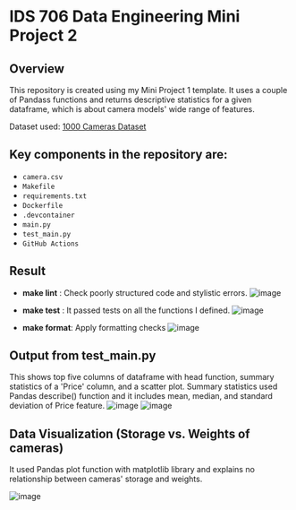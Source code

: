 # IDS 706 Data Engineering Mini Project 2

## Overview
This repository is created using my Mini Project 1 template. It uses a couple of Pandass functions and returns descriptive statistics for a given dataframe, which is about camera models' wide range of features. 

Dataset used: [1000 Cameras Dataset](https://www.kaggle.com/datasets/crawford/1000-cameras-dataset)

## Key components in the repository are:
- `camera.csv`
- `Makefile`
- `requirements.txt`
- `Dockerfile`
- `.devcontainer`
- `main.py`
- `test_main.py`
- `GitHub Actions`

## Result
- **make lint** : Check poorly structured code and stylistic errors. 
![image](https://github.com/nogibjj/IDS706-Mini-Project2-/assets/141780408/878442a5-27a3-4bb2-8076-d255f9b812fc)

- **make test** : It passed tests on all the functions I defined.
![image](https://github.com/nogibjj/IDS706-Mini-Project2-/assets/141780408/06dbcd6f-41dc-4ffc-a908-35766c273169)

- **make format**: Apply formatting checks 
![image](https://github.com/nogibjj/IDS706-Mini-Project2-/assets/141780408/42462fe3-ad70-4d12-a4ba-736a9c2232a4)

## Output from test_main.py
This shows top five columns of dataframe with head function, summary statistics of a 'Price' column, and a scatter plot. Summary statistics used Pandas describe() function and it includes mean, median, and standard deviation of Price feature. 
![image](https://github.com/nogibjj/IDS706-Mini-Project2-/assets/141780408/36daec02-a433-4053-afca-9219b35d2767)
![image](https://github.com/nogibjj/IDS706-Mini-Project2-/assets/141780408/aaf08908-49dd-4575-bc5f-5b332c17515d)

## Data Visualization (Storage vs. Weights of cameras) 
It used Pandas plot function with matplotlib library and explains no relationship between cameras' storage and weights. 

![image](https://github.com/nogibjj/IDS706-Mini-Project2-/assets/141780408/44cff96e-5eef-469f-8fa9-e6d4da628446)
